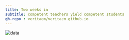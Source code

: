 ```yaml
---
title: Two weeks in
subtitle: competent teachers yield competent students
gh-repo : veritaem/veritaem.github.io
---
```


![data](veritaem.github.io/img/sprint2.png)
      
